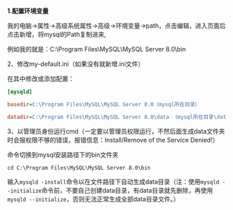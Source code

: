 **1.配置环境变量**

我的电脑->属性->高级系统属性->高级->环境变量->path，点击编辑，进入页面后点击新增，将mysql的Path复制进来,

例如我的就是：C:\Program Files\MySQL\MySQL Server 8.0\bin

2、修改my-default.ini（如果没有就新增.ini文件）

在其中修改或添加配置：

```ini
[mysqld] 

basedir=C:\Program Files\MySQL\MySQL Server 8.0（mysql所在目录） 

datadir=C:\Program Files\MySQL\MySQL Server 8.0\data （mysql所在目录\data）
```

3、以管理员身份运行cmd（一定要以管理员权限运行，不然后面生成data文件夹时会报权限不够的错误，报错信息：Install/Remove of the Service Denied!）

命令切换到mysql安装路径下的bin文件夹

```
cd C:\Program Files\MySQL\MySQL Server 8.0\bin
```
输入`mysqld -install`命令以在文件路径下自动生成data目录（注：使用`mysqld --initialize`命令前，不要自己创建data目录，有data目录就先删除，再使用`mysqld --initialize`，否则无法正常生成全部data目录文件。）